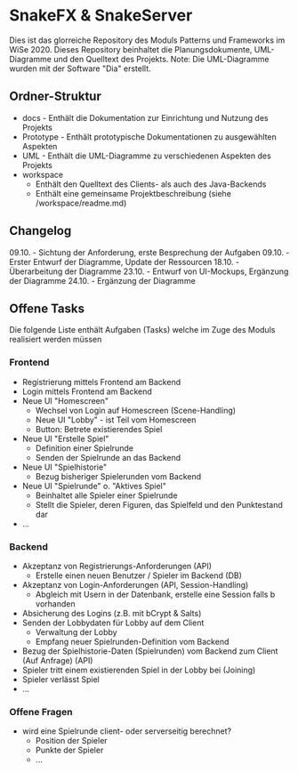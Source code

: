 # SnakeFX & SnakeServer
Dies ist das glorreiche Repository des Moduls Patterns und Frameworks im WiSe 2020.
Dieses Repository beinhaltet die Planungsdokumente, UML-Diagramme und den Quelltext des Projekts.
Note: Die UML-Diagramme wurden mit der Software "Dia" erstellt.

## Ordner-Struktur
- docs - Enthält die Dokumentation zur Einrichtung und Nutzung des Projekts
- Prototype - Enthält prototypische Dokumentationen zu ausgewählten Aspekten
- UML - Enthält die UML-Diagramme zu verschiedenen Aspekten des Projekts
- workspace 
  - Enthält den Quelltext des Clients- als auch des Java-Backends
  - Enthält eine gemeinsame Projektbeschreibung (siehe /workspace/readme.md)

## Changelog
09.10. - Sichtung der Anforderung, erste Besprechung der Aufgaben
09.10. - Erster Entwurf der Diagramme, Update der Ressourcen
18.10. - Überarbeitung der Diagramme
23.10. - Entwurf von UI-Mockups, Ergänzung der Diagramme
24.10. - Ergänzung der Diagramme

## Offene Tasks
Die folgende Liste enthält Aufgaben (Tasks) welche im Zuge des Moduls realisiert werden müssen

### Frontend
- Registrierung mittels Frontend am Backend
- Login mittels Frontend am Backend
- Neue UI "Homescreen"
  - Wechsel von Login auf Homescreen (Scene-Handling)
  - Neue UI "Lobby" - ist Teil vom Homescreen
  - Button: Betrete existierendes Spiel
- Neue UI "Erstelle Spiel"
  - Definition einer Spielrunde
  - Senden der Spielrunde an das Backend
- Neue UI "Spielhistorie"
  - Bezug bisheriger Spielerunden vom Backend
- Neue UI "Spielrunde" o. "Aktives Spiel"
  - Beinhaltet alle Spieler einer Spielrunde
  - Stellt die Spieler, deren Figuren, das Spielfeld und den Punktestand dar 
- ...

### Backend
- Akzeptanz von Registrierungs-Anforderungen (API)
  - Erstelle einen neuen Benutzer / Spieler im Backend (DB)
- Akzeptanz von Login-Anforderungen (API, Session-Handling)
  - Abgleich mit Usern in der Datenbank, erstelle eine Session falls b vorhanden
- Absicherung des Logins (z.B. mit bCrypt & Salts)
- Senden der Lobbydaten für Lobby auf dem Client
  - Verwaltung der Lobby
  - Empfang neuer Spielrunden-Definition vom Backend
- Bezug der Spielhistorie-Daten (Spielrunden) vom Backend zum Client (Auf Anfrage) (API)
- Spieler tritt einem existierenden Spiel in der Lobby bei (Joining)
- Spieler verlässt Spiel
- ...


### Offene Fragen
- wird eine Spielrunde client- oder serverseitig berechnet?
  - Position der Spieler
  - Punkte der Spieler
  - ...
